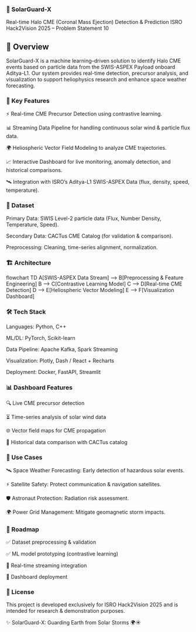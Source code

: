 ### 🌌 SolarGuard-X

Real-time Halo CME (Coronal Mass Ejection) Detection & Prediction
ISRO Hack2Vision 2025 – Problem Statement 10

## 📖 Overview

SolarGuard-X is a machine learning–driven solution to identify Halo CME events based on particle data from the SWIS-ASPEX Payload onboard Aditya-L1.
Our system provides real-time detection, precursor analysis, and visualization to support heliophysics research and enhance space weather forecasting.

### 🚀 Key Features

⚡ Real-time CME Precursor Detection using contrastive learning.

📊 Streaming Data Pipeline for handling continuous solar wind & particle flux data.

🌍 Heliospheric Vector Field Modeling to analyze CME trajectories.

📈 Interactive Dashboard for live monitoring, anomaly detection, and historical comparisons.

🛰️ Integration with ISRO’s Aditya-L1 SWIS-ASPEX Data (flux, density, speed, temperature).

### 📂 Dataset

Primary Data: SWIS Level-2 particle data (Flux, Number Density, Temperature, Speed).

Secondary Data: CACTus CME Catalog (for validation & comparison).

Preprocessing: Cleaning, time-series alignment, normalization.

### 🏗️ Architecture
flowchart TD
  A[SWIS-ASPEX Data Stream] --> B[Preprocessing & Feature Engineering]
  B --> C[Contrastive Learning Model]
  C --> D[Real-time CME Detection]
  D --> E[Heliospheric Vector Modeling]
  E --> F[Visualization Dashboard]

### 🛠️ Tech Stack

Languages: Python, C++

ML/DL: PyTorch, Scikit-learn

Data Pipeline: Apache Kafka, Spark Streaming

Visualization: Plotly, Dash / React + Recharts

Deployment: Docker, FastAPI, Streamlit

### 📊 Dashboard Features

🔍 Live CME precursor detection

⏳ Time-series analysis of solar wind data

🌐 Vector field maps for CME propagation

📜 Historical data comparison with CACTus catalog

### 📌 Use Cases

🛰️ Space Weather Forecasting: Early detection of hazardous solar events.

⚡ Satellite Safety: Protect communication & navigation satellites.

🛡️ Astronaut Protection: Radiation risk assessment.

🌍 Power Grid Management: Mitigate geomagnetic storm impacts.

### 📅 Roadmap

✅ Dataset preprocessing & validation

✅ ML model prototyping (contrastive learning)

🔄 Real-time streaming integration

🔄 Dashboard deployment

### 📜 License

This project is developed exclusively for ISRO Hack2Vision 2025 and is intended for research & demonstration purposes.

✨ SolarGuard-X: Guarding Earth from Solar Storms 🌍☀️

